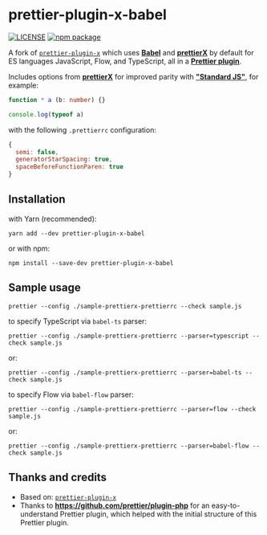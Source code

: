 # prettier-plugin-x-babel

[![LICENSE](https://img.shields.io/npm/l/prettier-plugin-x-babel?color=green&style=flat-square)](./LICENSE.md)
[![npm package](https://img.shields.io/npm/v/prettier-plugin-x-babel?color=blue&style=flat-square)](https://www.npmjs.com/package/prettier-plugin-x-babel)

A fork of [`prettier-plugin-x`](https://github.com/brodybits/prettier-plugin-x) which uses
**[Babel](https://babeljs.io/)** and **[prettierX](https://github.com/brodybits/prettierx)**
by default for ES languages JavaScript, Flow, and TypeScript, all in a
**[Prettier plugin](https://prettier.io/docs/en/plugins.html)**.

Includes options from **[prettierX](https://github.com/brodybits/prettierx)** for
improved parity with **["Standard JS"](https://standardjs.com/)**, for example:

```typescript
function * a (b: number) {}

console.log(typeof a)
```

with the following `.prettierrc` configuration:

```js
{
  semi: false,
  generatorStarSpacing: true,
  spaceBeforeFunctionParen: true
}
```

## Installation

with Yarn (recommended):

```console
yarn add --dev prettier-plugin-x-babel
```

or with npm:

```console
npm install --save-dev prettier-plugin-x-babel
```

## Sample usage

```console
prettier --config ./sample-prettierx-prettierrc --check sample.js
```

to specify TypeScript via `babel-ts` parser:

```console
prettier --config ./sample-prettierx-prettierrc --parser=typescript --check sample.js
```

or:

```console
prettier --config ./sample-prettierx-prettierrc --parser=babel-ts --check sample.js
```

to specify Flow via `babel-flow` parser:

```console
prettier --config ./sample-prettierx-prettierrc --parser=flow --check sample.js
```

or:

```console
prettier --config ./sample-prettierx-prettierrc --parser=babel-flow --check sample.js
```

## Thanks and credits

- Based on: [`prettier-plugin-x`](https://github.com/brodybits/prettier-plugin-x)
- Thanks to **<https://github.com/prettier/plugin-php>** for an easy-to-understand Prettier plugin,
  which helped with the initial structure of this Prettier plugin.
